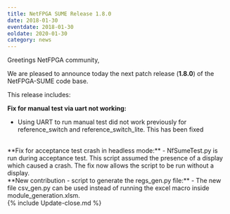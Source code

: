 ```yaml
---
title: NetFPGA SUME Release 1.8.0
date: 2018-01-30
eventdate: 2018-01-30
eoldate: 2020-01-30
category: news
---
```


Greetings NetFPGA community,

We are pleased to announce today the next patch release (**1.8.0**) of the NetFPGA-SUME code base.

This release includes:

**Fix for manual test via uart not working:**
- Using UART to run manual test did not work previously for reference_switch and reference_switch_lite. This has been fixed

<br>
**Fix for acceptance test crash in headless mode:**
- NfSumeTest.py is run during acceptance test. This script assumed the presence of a display which caused a crash. The fix now allows the script to be run without a display.

<br>
**New contribution - script to generate the regs_gen.py file:**
- The new file csv_gen.py can be used instead of running the excel macro inside module_generation.xlsm.

<br>
{% include Update-close.md %}
